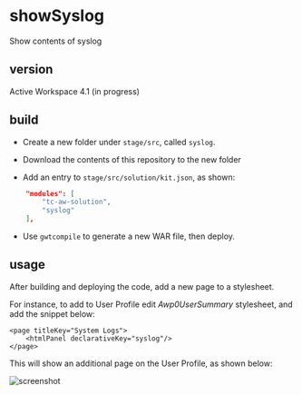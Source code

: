 # showSyslog
Show contents of syslog

## version
Active Workspace 4.1 (in progress)

## build
- Create a new folder under `stage/src`, called `syslog`.

- Download the contents of this repository to the new folder

- Add an entry to `stage/src/solution/kit.json`, as shown:
```json
    "modules": [
        "tc-aw-solution",
        "syslog"
    ],
```
- Use `gwtcompile` to generate a new WAR file, then deploy.
    
## usage
After building and deploying the code, add a new page to a stylesheet.  

For instance, to add to User Profile edit *Awp0UserSummary* stylesheet, and add the snippet below:

    <page titleKey="System Logs">
        <htmlPanel declarativeKey="syslog"/>
    </page>

This will show an additional page on the User Profile, as shown below:

![screenshot](syslog.png)
